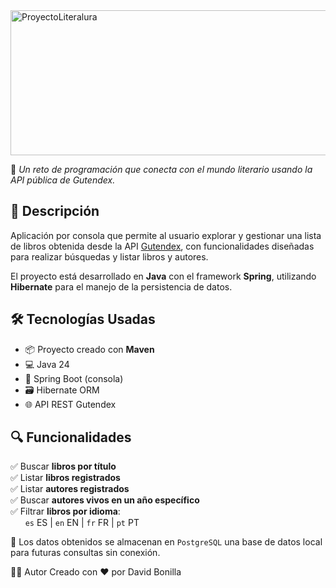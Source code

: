 <img width="1267" height="232" alt="ProyectoLiteralura" src="https://github.com/user-attachments/assets/6944ea55-aeab-44f4-9f8e-de5786c5b7f5" />

🌟 *Un reto de programación que conecta con el mundo literario usando la API pública de Gutendex.*

## 🚀 Descripción

Aplicación por consola que permite al usuario explorar y gestionar una lista de libros obtenida desde la API [Gutendex](https://gutendex.com/), con funcionalidades diseñadas para realizar búsquedas y listar libros y autores.

El proyecto está desarrollado en **Java** con el framework **Spring**, utilizando **Hibernate** para el manejo de la persistencia de datos.

## 🛠️ Tecnologías Usadas

- 📦 Proyecto creado con **Maven**
- 💻 Java 24
- 🌱 Spring Boot (consola)
- 🗃️ Hibernate ORM
- 🌐 API REST Gutendex

## 🔍 Funcionalidades

✅ Buscar **libros por título**  
✅ Listar **libros registrados**  
✅ Listar **autores registrados**  
✅ Buscar **autores vivos en un año específico**  
✅ Filtrar **libros por idioma**:  
&nbsp;&nbsp;&nbsp;&nbsp;&nbsp;&nbsp;`es` ES | `en` EN | `fr` FR | `pt` PT

📝 Los datos obtenidos se almacenan en `PostgreSQL` una base de datos local para futuras consultas sin conexión.

🧑‍💻 Autor
Creado con ❤️ por David Bonilla
